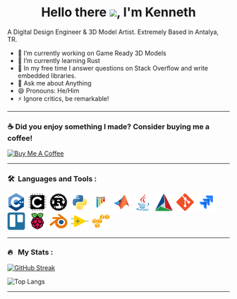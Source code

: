  <h1 align="center">Hello there <img src="https://media.giphy.com/media/hvRJCLFzcasrR4ia7z/giphy.gif" width="40">, I'm Kenneth</h1>

A Digital Design Engineer & 3D Model Artist. Extremely Based in Antalya, TR.

- 🔭 I’m currently working on Game Ready 3D Models
- 🌱 I’m currently learning Rust
- 🤔 In my free time I answer questions on Stack Overflow and write embedded libraries.
- 💬 Ask me about Anything
- 😄 Pronouns: He/Him
- ⚡ Ignore critics, be remarkable!

---

### ☕ Did you enjoy something I made? Consider buying me a coffee!
<a href="https://www.buymeacoffee.com/kenthenugget" target="_blank"><img src="https://cdn.buymeacoffee.com/buttons/v2/default-violet.png" alt="Buy Me A Coffee" style="height: 60px !important;width: 217px !important;" ></a>

---

### 🛠 &nbsp;Languages and Tools :

<p>
  <img src="https://github.com/devicons/devicon/blob/master/icons/cplusplus/cplusplus-original.svg" title="C++" **alt="C++" width="40" height="40"/>&nbsp;
  <img src="https://github.com/devicons/devicon/blob/master/icons/embeddedc/embeddedc-original.svg" title="Embedded C" **alt="Embedded C" width="40" height="40"/>&nbsp;
  <img src="https://github.com/devicons/devicon/blob/master/icons/rust/rust-plain.svg" title="Rust" **alt="Rust" width="40" height="40"/>&nbsp;
  <img src="https://github.com/devicons/devicon/blob/master/icons/python/python-original.svg" title="Python" **alt="Python" width="40" height="40"/>&nbsp;
  <img src="https://github.com/devicons/devicon/blob/master/icons/pytest/pytest-original.svg" title="PyTest" **alt="PyTest" width="40" height="40"/>&nbsp;
  <img src="https://github.com/devicons/devicon/blob/master/icons/matlab/matlab-original.svg" title="Matlab" **alt="Matlab" width="40" height="40"/>&nbsp;
  <img src="https://github.com/devicons/devicon/blob/master/icons/java/java-original.svg" title="Java" alt="Java" width="40" height="40"/>&nbsp;
  <img src="https://github.com/devicons/devicon/blob/master/icons/cmake/cmake-original.svg" title="CMake" alt="CMake" width="40" height="40"/>&nbsp;
  <img src="https://github.com/devicons/devicon/blob/master/icons/git/git-plain.svg" title="Git" **alt="Git" width="40" height="40"/>&nbsp;
  <img src="https://github.com/devicons/devicon/blob/master/icons/jira/jira-original.svg" title="Jira" **alt="Jira" width="40" height="40"/>&nbsp;
  <img src="https://github.com/devicons/devicon/blob/master/icons/trello/trello-plain.svg" title="Trello" **alt="Trello" width="40" height="40"/>&nbsp;
  <img src="https://github.com/devicons/devicon/blob/master/icons/raspberrypi/raspberrypi-original.svg" title="Raspberry Pi" **alt="Raspberry Pi" width="40" height="40"/>&nbsp;
  <img src="https://github.com/devicons/devicon/blob/master/icons/blender/blender-original.svg" title="Blender" **alt="Blender" width="40" height="40"/>&nbsp;
  <img src="https://github.com/devicons/devicon/blob/master/icons/labview/labview-original.svg" title="LabView" **alt="LabView" width="40" height="40"/>&nbsp;
  <img src="https://github.com/devicons/devicon/blob/master/icons/amazonwebservices/amazonwebservices-original.svg" title="AWS" alt="AWS" width="40" height="40"/>&nbsp;
</p>

---

### 🔥 &nbsp; My Stats :
[![GitHub Streak](https://streak-stats.demolab.com?user=TheCodeNugget&theme=catppuccin-mocha&mode=weekly&border_radius=20&sideNums=FAB387&fire=F38BA8&ring=EBA0AC&sideLabels=CBA6F7&dates=F2CDCD&background=1E1E2E&currStreakNum=CBA6F7)](https://git.io/streak-stats)

![Top Langs](https://github-readme-stats.vercel.app/api/top-langs/?username=TheCodeNugget&layout=compact&title_color=fab387&icon_color=cba6f7&text_color=f5e0dc&bg_color=1e1e2e&border_radius=20&card_width=495)

---
